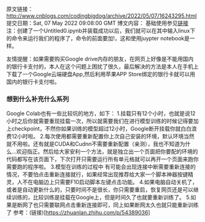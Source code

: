 原文链接：http://www.cnblogs.com/codingbigdog/archive/2022/05/07/16243295.html
提交日期：Sat, 07 May 2022 09:08:00 GMT
博文内容：
基础使用参见[链接](https://blog.csdn.net/qq_36890370/article/details/106160805#commentBox)
注：创建了一个Untitled0.ipynb并装载成功以后，我们就可以在其中输入linux下的命令来运行我们的程序了，命令的前面要加!，这和使用juypter notebook是一样。

友情提醒：如果需要购买Google drive内存的朋友，在网页上好像是不能用国内的银行卡支付的，本人在这个问题上困扰了很久，最后解决的方法是本人在手机上下载了一个Google云端硬盘App,然后利用苹果APP Store绑定的银行卡就可以用国内的银行卡支付啦。
### 想到什么补充什么系列
Google Colab也有一些比较坑的地方，如下：
1.挂载只有12个小时，也就是说12小时之后你就需要重现挂载一次，所以就需要我们在进行模型训练的时候记得要加上checkpoint，不然你如果训练的模型超过12小时，Google断开挂载你就白白浪费12小时啦。
2.每次使用都需要重新配置你上次自己安装的环境，默认环境当然就不用啦。还有就是CUDA和Cudnn不需要重新配置（亲测），我也不知道为什么...欢迎指正。然后给大家安利一个方法，就是独立出一个页面把你要配的环境的代码都写在该页面下，下次打开只需要运行所有单元格就可以再开一个页面来跑你需要跑的程序啦。
3.模型在训练的过程中 有可能会出现连接中断需要重新连接的情况，不要怕点击重新连接就行，如果经常出现推荐给大家一个脚本神器按键精灵，人不在电脑边上只需要F10启动脚本左键点击功能。
4.如果电脑自动关机了，或者是自动更新什么的，只要时间不是很长，你只需要重启，恢复网页还是可以继续训练的，比较训练是挂载在Google上，但是时间久了也就要重新训练了。
5.如果是断网了也只需要联网点击重新连接即可，同上如果断网太久也就只能重新训练了
参考：(链接)[https://zhuanlan.zhihu.com/p/54389036]